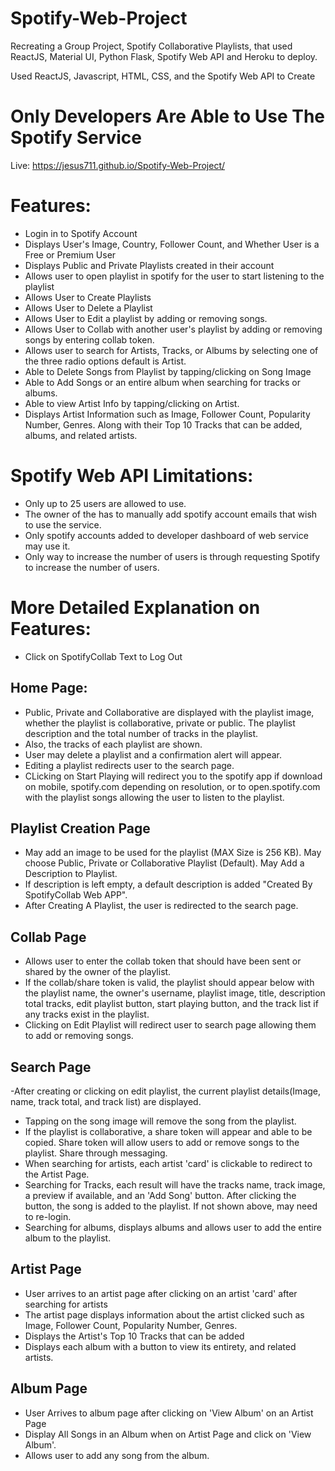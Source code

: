 # Spotify-Web-Project
Recreating a Group Project, Spotify Collaborative Playlists, that used ReactJS, Material UI, Python Flask, Spotify Web API and Heroku to deploy.

Used ReactJS, Javascript, HTML, CSS, and the Spotify Web API to Create

# Only Developers Are Able to Use The Spotify Service 

Live: https://jesus711.github.io/Spotify-Web-Project/

# Features:
- Login in to Spotify Account
- Displays User's Image, Country, Follower Count, and Whether User is a Free or Premium User
- Displays Public and Private Playlists created in their account
- Allows user to open playlist in spotify for the user to start listening to the playlist
- Allows User to Create Playlists
- Allows User to Delete a Playlist
- Allows User to Edit a playlist by adding or removing songs.
- Allows User to Collab with another user's playlist by adding or removing songs by entering collab token.
- Allows user to search for Artists, Tracks, or Albums by selecting one of the three radio options default is Artist.
- Able to Delete Songs from Playlist by tapping/clicking on Song Image
- Able to Add Songs or an entire album when searching for tracks or albums.
- Able to view Artist Info by tapping/clicking on Artist.
- Displays Artist Information such as Image, Follower Count, Popularity Number, Genres. Along with their Top 10 Tracks that can be added, albums, and related artists.

# Spotify Web API Limitations:
- Only up to 25 users are allowed to use. 
- The owner of the has to manually add spotify account emails that wish to use the service. 
- Only spotify accounts added to developer dashboard of web service may use it.
- Only way to increase the number of users is through requesting Spotify to increase the number of users.

# More Detailed Explanation on Features:
- Click on SpotifyCollab Text to Log Out

## Home Page:
- Public, Private and Collaborative are displayed with the playlist image, whether the playlist is collaborative, private or public. The playlist description and the total number of tracks in the playlist.
- Also, the tracks of each playlist are shown.
- User may delete a playlist and a confirmation alert will appear.
- Editing a playlist redirects user to the search page.
- CLicking on Start Playing will redirect you to the spotify app if download on mobile, spotify.com depending on resolution, or to open.spotify.com with the playlist songs allowing the user to listen to the playlist.

## Playlist Creation Page
- May add an image to be used for the playlist (MAX Size is 256 KB). May choose Public, Private or Collaborative Playlist (Default). May Add a Description to Playlist.
- If description is left empty, a default description is added "Created By SpotifyCollab Web APP". 
- After Creating A Playlist, the user is redirected to the search page.


## Collab Page
- Allows user to enter the collab token that should have been sent or shared by the owner of the playlist.
- If the collab/share token is valid, the playlist should appear below with the playlist name, the owner's username, playlist image, title, description total tracks, edit playlist button, start playing button, and the track list if any tracks exist in the playlist.
- Clicking on Edit Playlist will redirect user to search page allowing them to add or removing songs.

## Search Page
-After creating or clicking on edit playlist, the current playlist details(Image, name, track total, and track list) are displayed.
- Tapping on the song image will remove the song from the playlist.
- If the playlist is collaborative, a share token will appear and able to be copied. Share token will allow users to add or remove songs to the playlist. Share through messaging. 
- When searching for artists, each artist 'card' is clickable to redirect to the Artist Page.
- Searching for Tracks, each result will have the tracks name, track image, a preview if available, and an 'Add Song' button. After clicking the button, the song is added to the playlist. If not shown above, may need to re-login.
- Searching for albums, displays albums and allows user to add the entire album to the playlist.


## Artist Page
- User arrives to an artist page after clicking on an artist 'card' after searching for artists
- The artist page displays information about the artist clicked such as Image, Follower Count, Popularity Number, Genres.
- Displays the Artist's Top 10 Tracks that can be added
- Displays each album with a button to view its entirety, and related artists.

## Album Page
- User Arrives to album page after clicking on 'View Album' on an Artist Page
- Display All Songs in an Album when on Artist Page and click on 'View Album'.
- Allows user to add any song from the album.